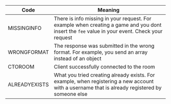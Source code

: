 | Code | Meaning|
|------|--------|
| MISSINGINFO | There is info missing in your request. For example when creating a game and you dont insert the `fee` value in your event. Check your request |
| WRONGFORMAT | The response was submitted in the wrong format. For example, you send an array instead of an object | 
| CTOROOM | Client successfully connected to the room |
| ALREADYEXISTS | What you tried creating already exists. For example, when registering a new account with a username that is already registered by someone else |